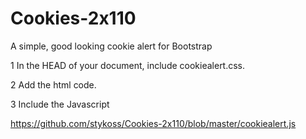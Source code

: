 # Cookies-2x110
A simple, good looking cookie alert for Bootstrap

1 In the HEAD of your document, include cookiealert.css.

2 Add the html code.

3 Include the Javascript

https://github.com/stykoss/Cookies-2x110/blob/master/cookiealert.js

